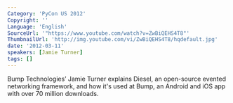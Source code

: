 ```yaml
---
Category: 'PyCon US 2012'
Copyright: ''
Language: 'English'
SourceUrl: '"https://www.youtube.com/watch?v=ZwBiQEHS4T8"'
ThumbnailUrl: 'http://img.youtube.com/vi/ZwBiQEHS4T8/hqdefault.jpg'
date: '2012-03-11'
speakers: [Jamie Turner]
tags: []
---
```

Bump Technologies’ Jamie Turner explains Diesel, an open-source evented
networking framework, and how it's used at Bump, an Android and iOS app with
over 70 million downloads.

